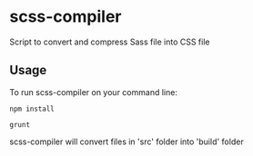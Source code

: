 # scss-compiler
Script to convert and compress Sass file into CSS file 

## Usage

To run scss-compiler on your command line:

`npm install`

`grunt`

scss-compiler will convert files in 'src' folder into 'build' folder



<!--
## Install git and npm

TODO: Write install git and npm

## Install scss-compiler

TODO: Write install

## Credits

TODO: Write credits

## License

TODO: Write license
-->